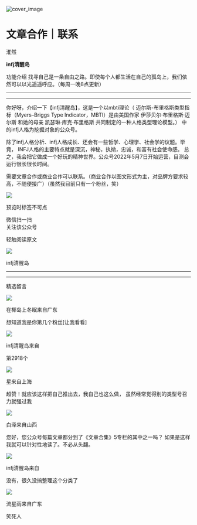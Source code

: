 ![cover_image](https://mmbiz.qlogo.cn/mmbiz_jpg/DZCdtia4bJxqeAdT84ATqGDNNuSib2toK1kaRIhLHBpOMMibGTt9vWWg6x8uLO03f4xb81lXibABxbnkA19nWZw6icA/0?wx_fmt=jpeg)

#  文章合作｜联系

淮然  

**infj清醒岛**



功能介绍  找寻自己是一条自由之路。即使每个人都生活在自己的孤岛上，我们依然可以以光遥遥呼应。（每周一晚8点更新）

__ __

__ _ _

你好呀，介绍一下【infj清醒岛】，这是一个以mbti理论（  迈尔斯-布里格斯类型指标（Myers–Briggs Type
Indicator，MBTI）是由美国作家  伊莎贝尔·布里格斯·迈尔斯  和她的母亲  凯瑟琳·库克·布里格斯  共同制定的一种人格类型理论模型。）
中的infj人格为挖掘对象的公众号。

  

除了infj人格分析、infj人格成长、还会有一些哲学、心理学、社会学的议题。毕竟，  INFJ人格的主要特点就是深沉，神秘，执拗，忠诚，和富有社会使命感。
总之，我会把它做成一个好玩的精神世界。公众号2022年5月7日开始运营，目测会运行很长很长时间。

  

需要文章合作或商业合作可以联系。（商业合作以图文形式为主，对品牌方要求较高，不随便接广）（虽然我目前只有一个粉丝，笑）  

![](https://mmbiz.qpic.cn/mmbiz_jpg/DZCdtia4bJxqeAdT84ATqGDNNuSib2toK17MsmJA9JZY80TXp0fAIfq6RDq1sZCwxC8yCh2fGvY3yZYmuug9xtNg/640?wx_fmt=jpeg)

  

  

  

  

预览时标签不可点

微信扫一扫  
关注该公众号



轻触阅读原文

![](http://mmbiz.qpic.cn/mmbiz_png/DZCdtia4bJxpcRrqEcIicNn7icChObS1Eqm6u2hlN1LGAHvlMHZg6O2a3A47KdeC6IqvVTuryNZQpDFQ1LX3JvT9w/0?wx_fmt=png)

infj清醒岛







****



****





精选留言

![](http://mmsns.qpic.cn/mmsns/iaxNB5XaibCeLTYWIUGCYm7cS1kFxTx4ibUSEBZJ6VnOdXPDItJ9PaGRg/0)

在椰岛上冬眠来自广东

想知道我是你第几个粉丝[让我看看]

![](http://wx.qlogo.cn/mmhead/Q3auHgzwzM4icoibBPppWkMrbLG1lB8KhWHaiaiabBib87BTTdVQC8Cyacg/64)

infj清醒岛来自

第2918个

![](http://mmsns.qpic.cn/mmsns/iaxNB5XaibCeLTYWIUGCYm7cS1kFxTx4ibUSEBZJ6VnOdXPDItJ9PaGRg/0)

星来自上海

超赞！就应该这样把自己推出去，我自己也这么做， 虽然经常觉得别的类型号召力就强过我

![](http://mmsns.qpic.cn/mmsns/iaxNB5XaibCeLTYWIUGCYm7cS1kFxTx4ibUSEBZJ6VnOdXPDItJ9PaGRg/0)

白泽来自山西

您好，您公众号每篇文章都分到了《文章合集》5专栏的其中之一吗？ 如果是这样我就可以针对性地读了。不必从头翻。

![](http://wx.qlogo.cn/mmhead/Q3auHgzwzM4icoibBPppWkMrbLG1lB8KhWHaiaiabBib87BTTdVQC8Cyacg/64)

infj清醒岛来自

没有，很久没搞整理这个分类了

![](http://mmsns.qpic.cn/mmsns/iaxNB5XaibCeLTYWIUGCYm7cS1kFxTx4ibUSEBZJ6VnOdXPDItJ9PaGRg/0)

流星雨来自广东

笑死人

